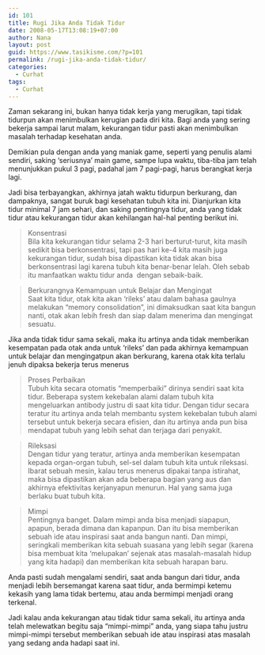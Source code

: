 ```yaml
---
id: 101
title: Rugi Jika Anda Tidak Tidur
date: 2008-05-17T13:08:19+07:00
author: Nana
layout: post
guid: https://www.tasikisme.com/?p=101
permalink: /rugi-jika-anda-tidak-tidur/
categories:
  - Curhat
tags:
  - Curhat
---
```

Zaman sekarang ini, bukan hanya tidak kerja yang merugikan, tapi tidak tidurpun akan menimbulkan kerugian pada diri kita. Bagi anda yang sering bekerja sampai larut malam, kekurangan tidur pasti akan menimbulkan masalah terhadap kesehatan anda.

Demikian pula dengan anda yang maniak game, seperti yang penulis alami sendiri, saking ‘seriusnya’ main game, sampe lupa waktu, tiba-tiba jam telah menunjukkan pukul 3 pagi, padahal jam 7 pagi-pagi, harus berangkat kerja lagi.

Jadi bisa terbayangkan, akhirnya jatah waktu tidurpun berkurang, dan dampaknya, sangat buruk bagi kesehatan tubuh kita ini. Dianjurkan kita tidur minimal 7 jam sehari, dan saking pentingnya tidur, anda yang tidak tidur atau kekurangan tidur akan kehilangan hal-hal penting berikut ini.

> Konsentrasi  
Bila kita kekurangan tidur selama 2-3 hari berturut-turut, kita masih sedikit bisa berkonsentrasi, tapi pas hari ke-4 kita masih juga kekurangan tidur, sudah bisa dipastikan kita tidak akan bisa berkonsentrasi lagi karena tubuh kita benar-benar lelah. Oleh sebab itu manfaatkan waktu tidur anda  dengan sebaik-baik.

> Berkurangnya Kemampuan untuk Belajar dan Mengingat  
Saat kita tidur, otak kita akan ‘rileks’ atau dalam bahasa gaulnya melakukan “memory consolidation”, ini dimaksudkan saat kita bangun nanti, otak akan lebih fresh dan siap dalam menerima dan mengingat sesuatu.

Jika anda tidak tidur sama sekali, maka itu artinya anda tidak memberikan kesempatan pada otak anda untuk ‘rileks’ dan pada akhirnya kemampuan untuk belajar dan mengingatpun akan berkurang, karena otak kita terlalu jenuh dipaksa bekerja terus menerus

> Proses Perbaikan  
Tubuh kita secara otomatis “memperbaiki” dirinya sendiri saat kita tidur. Beberapa system kekebalan alami dalam tubuh kita mengeluarkan antibody justru di saat kita tidur. Dengan tidur secara teratur itu artinya anda telah membantu system kekebalan tubuh alami tersebut untuk bekerja secara efisien, dan itu artinya anda pun bisa mendapat tubuh yang lebih sehat dan terjaga dari penyakit.

> Rileksasi  
Dengan tidur yang teratur, artinya anda memberikan kesempatan kepada organ-organ tubuh, sel-sel dalam tubuh kita untuk rileksasi. Ibarat sebuah mesin, kalau terus menerus dipakai tanpa istirahat, maka bisa dipastikan akan ada beberapa bagian yang aus dan akhirnya efektivitas kerjanyapun menurun. Hal yang sama juga berlaku buat tubuh kita.

> Mimpi  
Pentingnya banget. Dalam mimpi anda bisa menjadi siapapun, apapun, berada dimana dan kapanpun. Dan itu bisa memberikan sebuah ide atau inspirasi saat anda bangun nanti. Dan mimpi, seringkali memberikan kita sebuah suasana yang lebih segar (karena bisa membuat kita ‘melupakan’ sejenak atas masalah-masalah hidup yang kita hadapi) dan memberikan kita sebuah harapan baru.

Anda pasti sudah mengalami sendiri, saat anda bangun dari tidur, anda menjadi lebih bersemangat karena saat tidur, anda bermimpi ketemu kekasih yang lama tidak bertemu, atau anda bermimpi menjadi orang terkenal.

Jadi kalau anda kekurangan atau tidak tidur sama sekali, itu artinya anda telah melewatkan begitu saja “mimpi-mimpi” anda, yang siapa tahu justru mimpi-mimpi tersebut memberikan sebuah ide atau inspirasi atas masalah yang sedang anda hadapi saat ini.